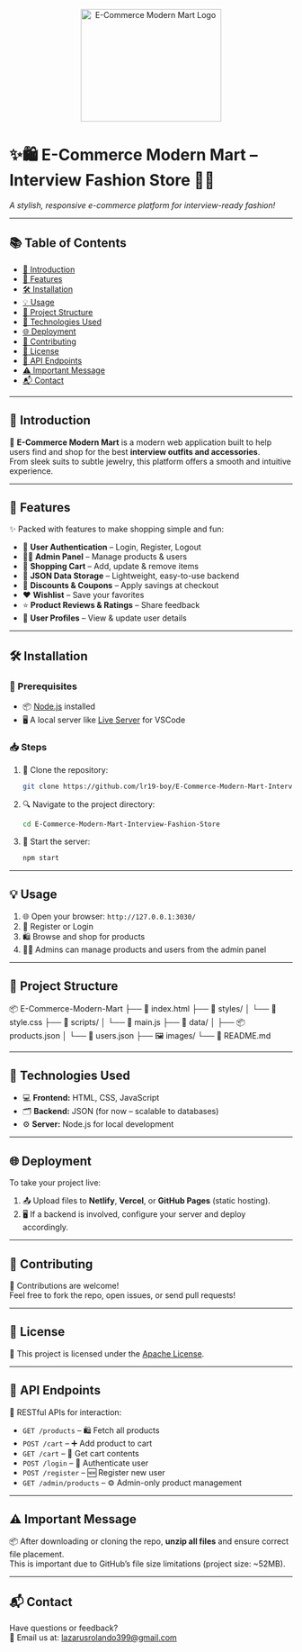 <p align="center">
  <img src="https://i.shgcdn.com/47202cbf-2285-4786-8188-c2ce52c50c4b/-/format/auto/-/preview/3000x3000/-/quality/lighter/" alt="E-Commerce Modern Mart Logo" height="200px" width="250px">
</p>

# ✨🛍️ **E-Commerce Modern Mart – Interview Fashion Store** 👔💼  
*A stylish, responsive e-commerce platform for interview-ready fashion!*

---

## 📚 **Table of Contents**
- [📌 Introduction](#-introduction)
- [🚀 Features](#-features)
- [🛠️ Installation](#-installation)
- [💡 Usage](#-usage)
- [📁 Project Structure](#-project-structure)
- [🧰 Technologies Used](#-technologies-used)
- [🌐 Deployment](#-deployment)
- [🤝 Contributing](#-contributing)
- [📜 License](#-license)
- [🔗 API Endpoints](#-api-endpoints)
- [⚠️ Important Message](#-important-message)
- [📬 Contact](#-contact)

---

## 📌 Introduction
🎯 **E-Commerce Modern Mart** is a modern web application built to help users find and shop for the best **interview outfits and accessories**.  
From sleek suits to subtle jewelry, this platform offers a smooth and intuitive experience.

---

## 🚀 Features
✨ Packed with features to make shopping simple and fun:

- 🔐 **User Authentication** – Login, Register, Logout  
- 🧑‍💼 **Admin Panel** – Manage products & users  
- 🛒 **Shopping Cart** – Add, update & remove items  
- 💾 **JSON Data Storage** – Lightweight, easy-to-use backend  
- 💸 **Discounts & Coupons** – Apply savings at checkout  
- ❤️ **Wishlist** – Save your favorites  
- ⭐ **Product Reviews & Ratings** – Share feedback  
- 👤 **User Profiles** – View & update user details  

---

## 🛠️ Installation

### 🔧 Prerequisites
- 📦 [Node.js](https://nodejs.org/) installed
- 🖥️ A local server like [Live Server](https://marketplace.visualstudio.com/items?itemName=ritwickdey.LiveServer) for VSCode

### 📥 Steps
1. 📁 Clone the repository:
   ```bash
   git clone https://github.com/lr19-boy/E-Commerce-Modern-Mart-Interview-Fashion-Store.git
   ```
2. 🔍 Navigate to the project directory:
   ```bash
   cd E-Commerce-Modern-Mart-Interview-Fashion-Store
   ```
3. 🚀 Start the server:
   ```bash
   npm start
   ```

---

## 💡 Usage
1. 🌐 Open your browser: `http://127.0.0.1:3030/`
2. 👤 Register or Login
3. 🛍️ Browse and shop for products
4. 🧑‍💻 Admins can manage products and users from the admin panel

---

## 📁 Project Structure
📦 E-Commerce-Modern-Mart
├── 📄 index.html
├── 📁 styles/
│   └── 🎨 style.css
├── 📁 scripts/
│   └── 📜 main.js
├── 📁 data/
│   ├── 📦 products.json
│   └── 👥 users.json
├── 🖼️ images/
└── 📄 README.md

---

## 🧰 Technologies Used
- 💻 **Frontend:** HTML, CSS, JavaScript  
- 🗂️ **Backend:** JSON (for now – scalable to databases)  
- ⚙️ **Server:** Node.js for local development

---

## 🌐 Deployment
To take your project live:

1. 📤 Upload files to **Netlify**, **Vercel**, or **GitHub Pages** (static hosting).
2. 🖥️ If a backend is involved, configure your server and deploy accordingly.

---

## 🤝 Contributing
👋 Contributions are welcome!  
Feel free to fork the repo, open issues, or send pull requests!

---

## 📜 License
📝 This project is licensed under the [Apache License](LICENSE).

---

## 🔗 API Endpoints
💬 RESTful APIs for interaction:

- `GET /products` – 🛍️ Fetch all products  
- `POST /cart` – ➕ Add product to cart  
- `GET /cart` – 🛒 Get cart contents  
- `POST /login` – 🔐 Authenticate user  
- `POST /register` – 🆕 Register new user  
- `GET /admin/products` – ⚙️ Admin-only product management

---

## ⚠️ Important Message
📦 After downloading or cloning the repo, **unzip all files** and ensure correct file placement.  
This is important due to GitHub’s file size limitations (project size: ~52MB).

---

## 📬 Contact
Have questions or feedback?  
📧 Email us at: [lazarusrolando399@gmail.com](mailto:lazarusrolando399@gmail.com)
